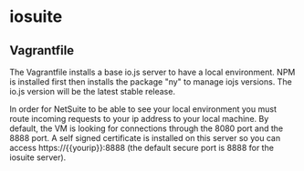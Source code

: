 # iosuite

## Vagrantfile

The Vagrantfile installs a base io.js server to have a local environment. NPM is installed first then installs the package "ny" to manage iojs versions. The io.js version will be the latest stable release.

In order for NetSuite to be able to see your local environment you must route incoming requests to your ip address to your local machine. By default, the VM is looking for connections through the 8080 port and the 8888 port. A self signed certificate is installed on this server so you can access https://{{yourip}}:8888 (the default secure port is 8888 for the iosuite server).